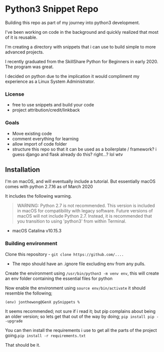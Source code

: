 # Python3 Snippet Repo
Building this repo as part of my journey into python3 development.

I've been working on code in the background and quickly realized that most of it
is reusable.

I'm creating a directory with snippets that i can use to build simple to more advanced projects.

I recently graduated from the SkillShare Python for Beginners in early 2020. The program was great.

I decided on python due to the implication it would compliment my experience as a Linux System Administrator.


### License
- free to use snippets and build your code
- project attribution/credit/linkback

### Goals
- Move existing code
- comment everything for learning
- allow import of code folder
- structure this repo so that it can be used as a boilerplate / framework? i guess django and flask already do this? right...? lol wtv

## Installation
I'm on macOS, and will eventually include a tutorial. But essentially macOS comes with python 2.7.16 as of March 2020

It includes the following warning.

>WARNING: Python 2.7 is not recommended.
This version is included in macOS for compatibility with legacy software.
Future versions of macOS will not include Python 2.7.
Instead, it is recommended that you transition to using 'python3' from within Terminal.
- macOS Catalina v10.15.3
### Building environment
Clone this repository - ```git clone https://github.com/....```
- The repo should have an .ignore file excluding env from any pulls.

Create the environment using ```/usr/bin/python3 -m venv env```, this will create an env folder containing the essential files for python

Now enable the environment using ```source env/bin/activate``` it should resemble the following;

```
(env) jonthewong@GenX pySnippets %
```

It seems recommended; not sure if i read it; but pip complains about being an older version; so lets get that out of the way by doing; ```pip install pip --upgrade```

You can then install the requirements i use to get all the parts of the project
going.```pip install -r requirements.txt```

That should be it.
